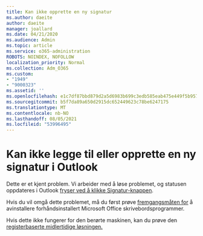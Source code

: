 ```yaml
---
title: Kan ikke opprette en ny signatur
ms.author: daeite
author: daeite
manager: joallard
ms.date: 04/21/2020
ms.audience: Admin
ms.topic: article
ms.service: o365-administration
ROBOTS: NOINDEX, NOFOLLOW
localization_priority: Normal
ms.collection: Adm_O365
ms.custom:
- "1949"
- "9000323"
ms.assetid: ''
ms.openlocfilehash: e1c7df87bbd879d2a5d6983b699c3edb585eab475e449f5b95775927d704361e
ms.sourcegitcommit: b5f7da89a650d2915dc652449623c78be6247175
ms.translationtype: MT
ms.contentlocale: nb-NO
ms.lasthandoff: 08/05/2021
ms.locfileid: "53996495"
---
```

# <a name="cannot-add-or-create-a-new-signature-in-outlook"></a>Kan ikke legge til eller opprette en ny signatur i Outlook

Dette er et kjent problem. Vi arbeider med å løse problemet, og statusen oppdateres i Outlook [fryser ved å klikke Signatur-knappen](https://support.office.com/article/c70b36c2-66ca-401c-ab45-f29a46495d02).

Hvis du vil omgå dette problemet, må du først prøve [fremgangsmåten for](https://support.office.com/article/c70b36c2-66ca-401c-ab45-f29a46495d02) å avinstallere forhåndsinstallert Microsoft Office skrivebordsprogrammer. 

Hvis dette ikke fungerer for den berørte maskinen, kan du prøve den [registerbaserte midlertidige løsningen.](https://support.office.com/article/c70b36c2-66ca-401c-ab45-f29a46495d02)